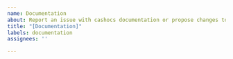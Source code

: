 ```yaml
---
name: Documentation
about: Report an issue with cashocs documentation or propose changes to it.
title: "[Documentation]"
labels: documentation
assignees: ''

---
```



